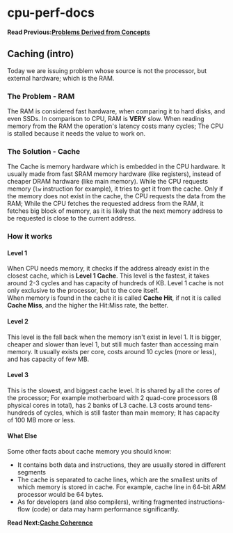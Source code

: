 # cpu-perf-docs
**Read Previous:[Problems Derived from Concepts](./problems-derived.md)**
## Caching (intro)
Today we are issuing problem whose source is not the processor, but external hardware; which is the RAM.

### The Problem - RAM
The RAM is considered fast hardware, when comparing it to hard disks, and even SSDs. In comparison to CPU, RAM is **VERY** slow. When reading memory from the RAM the operation's latency costs many cycles; The CPU is stalled because it needs the value to work on.

### The Solution - Cache
The Cache is memory hardware which is embedded in the CPU hardware. It usually made from fast SRAM memory hardware (like registers), instead of cheaper DRAM hardware (like main memory). While the CPU requests memory (`lw` instruction for example), it tries to get it from the cache. Only if the memory does not exist in the cache, the CPU requests the data from the RAM; While the CPU fetches the requested address from the RAM, it fetches big block of memory, as it is likely that the next memory address to be requested is close to the current address.

### How it works
#### Level 1
When CPU needs memory, it checks if the address already exist in the closest cache, which is **Level 1 Cache**. This level is the fastest, it takes around 2-3 cycles and has capacity of hundreds of KB.
Level 1 cache is not only exclusive to the processor, but to the core itself.\
When memory is found in the cache it is called **Cache Hit**, if not it is called **Cache Miss**, and the higher the Hit:Miss rate, the better.
#### Level 2
This level is the fall back when the memory isn't exist in level 1. It is bigger, cheaper and slower than level 1, but still much faster than accessing main memory. It usually exists per core, costs around 10 cycles (more or less), and has capacity of few MB.
#### Level 3
This is the slowest, and biggest cache level. It is shared by all the cores of the processor; For example motherboard with 2 quad-core processors (8 physical cores in total), has 2 banks of L3 cache. L3 costs around tens-hundreds of cycles, which is still faster than main memory; It has capacity of 100 MB more or less.

#### What Else
Some other facts about cache memory you should know:
* It contains both data and instructions, they are usually stored in different segments
* The cache is separated to cache lines, which are the smallest units of which memory is stored in cache. For example, cache line in 64-bit ARM processor would be 64 bytes.
* As for developers (and also compilers), writing fragmented instructions-flow (code) or data may harm performance significantly.

**Read Next:[Cache Coherence](./cache-coherence.md)**